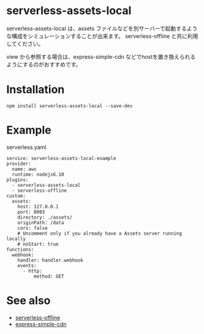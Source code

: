 serverless-assets-local
===========================

serverless-assets-local は、assets ファイルなどを別サーバーで起動するような構成をシミュレーションすることが出来ます。
serverless-offline と共に利用してください。

view から参照する場合は、express-simple-cdn などでhostを置き換えられるようにするのがおすすめです。

Installation
===============

    npm install serverless-assets-local --save-dev

Example
===============
serverless.yaml  

    service: serverless-assets-local-example
    provider:
      name: aws
      runtime: nodejs6.10
    plugins:
      - serverless-assets-local
      - serverless-offline
    custom:
      assets:
        host: 127.0.0.1
        port: 8003
        directory: ./assets/
        originPath: /data
        cors: false
        # Uncomment only if you already have a Assets server running locally
        # noStart: true
    functions:
      webhook:
        handler: handler.webhook
        events:
          - http:
              method: GET


See also
===============
* [serverless-offline](https://github.com/dherault/serverless-offline)
* [express-simple-cdn](https://github.com/jamiesteven/express-simple-cdn)
